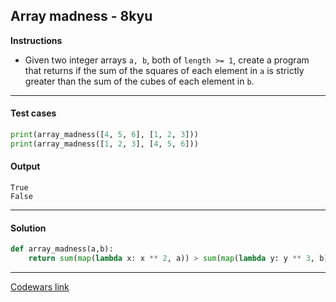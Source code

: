 ## Array madness - 8kyu

**Instructions**

- Given two integer arrays `a, b`, both of `length >= 1`, create a program that returns if the sum of the squares of each element in `a` is strictly greater than the sum of the cubes of each element in `b`.

---

#### Test cases

```python
print(array_madness([4, 5, 6], [1, 2, 3]))
print(array_madness([1, 2, 3], [4, 5, 6]))
```

#### Output

```
True
False
```

---

#### Solution

```python
def array_madness(a,b):
    return sum(map(lambda x: x ** 2, a)) > sum(map(lambda y: y ** 3, b))
```

---

[Codewars link](https://www.codewars.com/kata/56ff6a70e1a63ccdfa0001b1)
